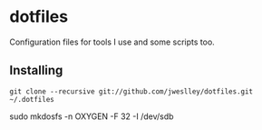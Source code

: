 # dotfiles

Configuration files for tools I use and some scripts too.

## Installing

    git clone --recursive git://github.com/jweslley/dotfiles.git ~/.dotfiles


sudo mkdosfs -n OXYGEN -F 32 -I /dev/sdb
